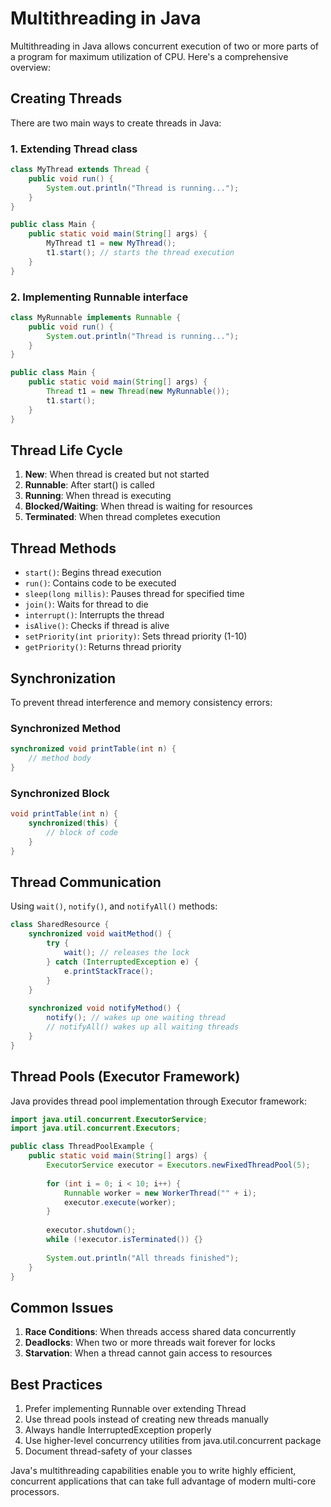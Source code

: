 # Multithreading in Java

Multithreading in Java allows concurrent execution of two or more parts of a program for maximum utilization of CPU. Here's a comprehensive overview:

## Creating Threads

There are two main ways to create threads in Java:

### 1. Extending Thread class

```java
class MyThread extends Thread {
    public void run() {
        System.out.println("Thread is running...");
    }
}

public class Main {
    public static void main(String[] args) {
        MyThread t1 = new MyThread();
        t1.start(); // starts the thread execution
    }
}
```

### 2. Implementing Runnable interface

```java
class MyRunnable implements Runnable {
    public void run() {
        System.out.println("Thread is running...");
    }
}

public class Main {
    public static void main(String[] args) {
        Thread t1 = new Thread(new MyRunnable());
        t1.start();
    }
}
```

## Thread Life Cycle

1. **New**: When thread is created but not started
2. **Runnable**: After start() is called
3. **Running**: When thread is executing
4. **Blocked/Waiting**: When thread is waiting for resources
5. **Terminated**: When thread completes execution

## Thread Methods

- `start()`: Begins thread execution
- `run()`: Contains code to be executed
- `sleep(long millis)`: Pauses thread for specified time
- `join()`: Waits for thread to die
- `interrupt()`: Interrupts the thread
- `isAlive()`: Checks if thread is alive
- `setPriority(int priority)`: Sets thread priority (1-10)
- `getPriority()`: Returns thread priority

## Synchronization

To prevent thread interference and memory consistency errors:

### Synchronized Method

```java
synchronized void printTable(int n) {
    // method body
}
```

### Synchronized Block

```java
void printTable(int n) {
    synchronized(this) {
        // block of code
    }
}
```

## Thread Communication

Using `wait()`, `notify()`, and `notifyAll()` methods:

```java
class SharedResource {
    synchronized void waitMethod() {
        try {
            wait(); // releases the lock
        } catch (InterruptedException e) {
            e.printStackTrace();
        }
    }
    
    synchronized void notifyMethod() {
        notify(); // wakes up one waiting thread
        // notifyAll() wakes up all waiting threads
    }
}
```

## Thread Pools (Executor Framework)

Java provides thread pool implementation through Executor framework:

```java
import java.util.concurrent.ExecutorService;
import java.util.concurrent.Executors;

public class ThreadPoolExample {
    public static void main(String[] args) {
        ExecutorService executor = Executors.newFixedThreadPool(5);
        
        for (int i = 0; i < 10; i++) {
            Runnable worker = new WorkerThread("" + i);
            executor.execute(worker);
        }
        
        executor.shutdown();
        while (!executor.isTerminated()) {}
        
        System.out.println("All threads finished");
    }
}
```

## Common Issues

1. **Race Conditions**: When threads access shared data concurrently
2. **Deadlocks**: When two or more threads wait forever for locks
3. **Starvation**: When a thread cannot gain access to resources

## Best Practices

1. Prefer implementing Runnable over extending Thread
2. Use thread pools instead of creating new threads manually
3. Always handle InterruptedException properly
4. Use higher-level concurrency utilities from java.util.concurrent package
5. Document thread-safety of your classes

Java's multithreading capabilities enable you to write highly efficient, concurrent applications that can take full advantage of modern multi-core processors.